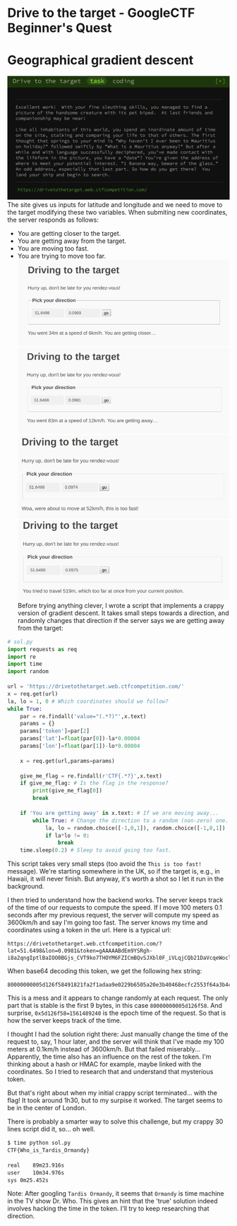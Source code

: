 # Drive to the target - GoogleCTF Beginner's Quest
# Geographical gradient descent

![Description](drivetothetarget.png)
The site gives us inputs for latitude and longitude and we need to move to the target modifying these two variables. When submiting new coordinates, the server responds as follows:
- You are getting closer to the target.
- You are getting away from the target.
- You are moving too fast.
- You are trying to move too far.
![Closer](closer.png)
![Away](away.png)
![Too fast](toofast.png)
![Too far](toofar.png)
Before trying anything clever, I wrote a script that implements a crappy version of gradient descent. It takes small steps towards a direction, and randomly changes that direction if the server says we are getting away from the target:
```python
# sol.py
import requests as req
import re
import time
import random

url = 'https://drivetothetarget.web.ctfcompetition.com/'
x = req.get(url)
la, lo = 1, 0 # Which coordinates should we follow?
while True:
    par = re.findall('value="(.*?)"',x.text)
    params = {}
    params['token']=par[2]
    params['lat']=float(par[0])-la*0.00004
    params['lon']=float(par[1])-lo*0.00004

    x = req.get(url,params=params)

    give_me_flag = re.findall(r'CTF{.*?}',x.text)
    if give_me_flag: # Is the flag in the response?
        print(give_me_flag[0])
        break

    if 'You are getting away' in x.text: # If we are moving away...
        while True: # Change the direction to a random (non-zero) one.
            la, lo = random.choice([-1,0,1]), random.choice([-1,0,1])
            if la*lo != 0:
                break
    time.sleep(0.2) # Sleep to avoid going too fast.
```
This script takes very small steps (too avoid the `This is too fast!` message). We're starting somewhere in the UK, so if the target is, e.g., in Hawaii, it will never finish. But anyway, it's worth a shot so I let it run in the background.

I then tried to understand how the backend works. The server keeps track of the time of our requests to compute the speed. If I move 100 meters 0.1 seconds after my previous request, the server will compute my speed as 3600km/h and say I'm going too fast. The server knows my time and coordinates using a token in the url. Here is a typical url:
```
https://drivetothetarget.web.ctfcompetition.com/?lat=51.6498&lon=0.0981&token=gAAAAABdEm9YSRgh-i8a2qngIptlBaIOO0BGjs_CVT9ko7THOYM6FZICmBQvSJXbl0F_iVLqjCQb21DaVcqeWoclwadmk96IZ7Nov1UJtiLaZGEz38ACRCCPCrf4x7Fg714ZWETvfIGT
```
When base64 decoding this token, we get the following hex string:
```
80000000005d126f58491821fa2f1adaa9e0229b6505a20e3b40468ecfc2553f64a3b4c739833a15920298142f4895db97417f8952ea8c241bdb50da55ca9e5a8725c1a76693de8867b368bf5509b622da646133dfc00244208f0ab7f8c7b160ef5e195844ef7c8193
```
This is a mess and it appears to change randomly at each request. The only part that is stable is the first 9 bytes, in this case `80000000005d126f58`. And surprise, `0x5d126f58=1561489240` is the epoch time of the request. So that is how the server keeps track of the time. 

I thought I had the solution right there: Just manually change the time of the request to, say, 1 hour later, and the server will think that I've made my 100 meters at 0.1km/h instead of 3600km/h. But that failed miserably... Apparently, the time also has an influence on the rest of the token. I'm thinking about a hash or HMAC for example, maybe linked with the coordinates. So I tried to research that and understand that mysterious token.

But that's right about when my initial crappy script terminated... with the flag! It took around 1h30, but to my surpise it worked. The target seems to be in the center of London.

There is probably a smarter way to solve this challenge, but my crappy 30 lines script did it, so... oh well.
```bash
$ time python sol.py
CTF{Who_is_Tardis_Ormandy}

real    89m23.916s
user    10m34.976s
sys 0m25.452s
```

Note: After googling `Tardis Ormandy`, it seems that `Ormandy` is time machine in the TV show Dr. Who. This gives an hint that the 'true' solution indeed involves hacking the time in the token. I'll try to keep researching that direction.
